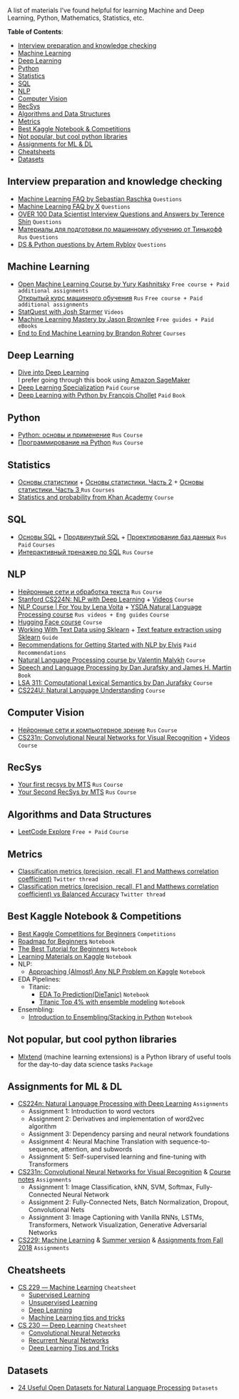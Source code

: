 A list of materials I've found helpful for learning Machine and Deep Learning, Python, Mathematics, Statistics, etc.

**Table of Contents**:
- [Interview preparation and knowledge checking](#interview-preparation-and-knowledge-checking)
- [Machine Learning](#machine-learning)
- [Deep Learning](#deep-learning)
- [Python](#python)
- [Statistics](#statistics)
- [SQL](#sql)
- [NLP](#nlp)
- [Computer Vision](#computer-vision)
- [RecSys](#recsys)
- [Algorithms and Data Structures](#algorithms-and-data-structures)
- [Metrics](#metrics)
- [Best Kaggle Notebook & Competitions](#best-kaggle-notebook--competitions)
- [Not popular, but cool python libraries](#not-popular-but-cool-python-libraries)
- [Assignments for ML & DL](#assignments-for-ml--dl)
- [Cheatsheets](#cheatsheets)
- [Datasets](#datasets)

## Interview preparation and knowledge checking
* [Machine Learning FAQ by Sebastian Raschka](https://sebastianraschka.com/faq/) `Questions`
* [Machine Learning FAQ by X](https://machinelearningfaq.com/) `Questions`
* [OVER 100 Data Scientist Interview Questions and Answers by Terence Shin](https://towardsdatascience.com/over-100-data-scientist-interview-questions-and-answers-c5a66186769a) `Questions`
* [Материалы для подготовки по машинному обучению от Тинькофф](https://www.tinkoff.ru/career/it/interview/ml/) `Rus` `Questions`
* [DS & Python questions by Artem Ryblov](https://github.com/Extremesarova/resources/blob/main/questions.md) `Questions`

## Machine Learning
* [Open Machine Learning Course by Yury Kashnitsky](https://mlcourse.ai/book/index.html) `Free course + Paid additional assignments`  
[Открытый курс машинного обучения](https://ods.ai/tracks/open-ml-course) `Rus` `Free course + Paid additional assignments`
* [StatQuest with Josh Starmer](https://www.youtube.com/c/joshstarmer/featured) `Videos`
* [Machine Learning Mastery by Jason Brownlee](https://machinelearningmastery.com/) `Free guides + Paid eBooks`
* [End to End Machine Learning by Brandon Rohrer](https://end-to-end-machine-learning.teachable.com/courses/) `Courses`

## Deep Learning
* [Dive into Deep Learning](https://d2l.ai/index.html)  
I prefer going through this book using [Amazon SageMaker](https://d2l.ai/chapter_appendix-tools-for-deep-learning/sagemaker.html)
* [Deep Learning Specialization](https://www.coursera.org/specializations/deep-learning) `Paid` `Course`
* [Deep Learning with Python by François Chollet](https://www.manning.com/books/deep-learning-with-python-second-edition) `Paid` `Book`

## Python
* [Python: основы и применение](https://stepik.org/course/512/info) `Rus` `Course`
* [Программирование на Python](https://stepik.org/course/67/info) `Rus` `Course`

## Statistics
* [Основы статистики](https://stepik.org/course/76/info) + [Основы статистики. Часть 2](https://stepik.org/course/524/info) + [Основы статистики. Часть 3
](https://stepik.org/course/2152/info) `Rus` `Courses`
* [Statistics and probability from Khan Academy](https://www.khanacademy.org/math/statistics-probability) `Course`

## SQL
* [Основы SQL](https://stepik.org/course/51562/info) + [Продвинутый SQL](https://stepik.org/course/55776/info) + [Проектирование баз данных](https://stepik.org/course/51675/info) `Rus` `Paid` `Courses`
* [Интерактивный тренажер по SQL](https://stepik.org/course/63054/info) `Rus` `Course`

## NLP
* [Нейронные сети и обработка текста](https://stepik.org/course/54098/info) `Rus` `Course`
* [Stanford CS224N: NLP with Deep Learning](https://web.stanford.edu/class/archive/cs/cs224n/cs224n.1214/) + [Videos](https://www.youtube.com/watch?v=8rXD5-xhemo&list=PLoROMvodv4rOhcuXMZkNm7j3fVwBBY42z&ab_channel=stanfordonline) `Course`
* [NLP Course | For You by Lena Voita](https://lena-voita.github.io/nlp_course.html) + [YSDA Natural Language Processing course](https://github.com/yandexdataschool/nlp_course) `Rus videos + Eng guides` `Course`
* [Hugging Face course](https://huggingface.co/course/chapter0) `Course`
* [Working With Text Data using Sklearn](https://scikit-learn.org/stable/tutorial/text_analytics/working_with_text_data.html#extracting-features-from-text-files) + [Text feature extraction using Sklearn](https://scikit-learn.org/stable/modules/feature_extraction.html#text-feature-extraction) `Guide`
* [Recommendations for Getting Started with NLP by Elvis](https://elvissaravia.substack.com/p/my-recommendations-for-getting-started) `Paid` `Recommendations`
* [Natural Language Processing course by Valentin Malykh](https://ods.ai/tracks/nlp-course) `Course`
* [Speech and Language Processing by Dan Jurafsky and James H. Martin](https://web.stanford.edu/~jurafsky/slp3/) `Book`
* [LSA 311: Computational Lexical Semantics by Dan Jurafsky](https://web.stanford.edu/~jurafsky/li15/) `Course`
* [CS224U: Natural Language Understanding](https://web.stanford.edu/class/cs224u/index.html) `Course`

## Computer Vision
* [Нейронные сети и компьютерное зрение](https://stepik.org/course/50352/syllabus) `Rus` `Course`
* [CS231n: Convolutional Neural Networks for Visual Recognition](https://cs231n.github.io/) + [Videos](https://www.youtube.com/watch?v=vT1JzLTH4G4&list=PL3FW7Lu3i5JvHM8ljYj-zLfQRF3EO8sYv&ab_channel=StanfordUniversitySchoolofEngineering) `Course`

## RecSys
* [Your first recsys by MTS](https://ods.ai/tracks/mts-recsys-df2020) `Rus` `Course`
* [Your Second RecSys by MTS](https://ods.ai/tracks/recsys-course2021) `Rus` `Course`

## Algorithms and Data Structures
* [LeetCode Explore](https://leetcode.com/explore/) `Free + Paid` `Course`

## Metrics
* [Classification metrics (precision, recall, F1 and Matthews correlation coefficient)](https://twitter.com/rasbt/status/1457018296847437824?t=NHXMPdhYFg9xF-WzqGQZYg&s=09) `Twitter thread`
* [Classification metrics (precision, recall, F1 and Matthews correlation coefficient) vs Balanced Accuracy](https://twitter.com/rasbt/status/1459577884100767753?t=hErn_d7Xvr_zq8eYokAx8w&s=09) `Twitter thread`

## Best Kaggle Notebook & Competitions
* [Best Kaggle Competitions for Beginners](https://www.kaggle.com/getting-started/78482) `Competitions`
* [Roadmap for Beginners](https://www.kaggle.com/getting-started/73164) `Notebook`
* [The Best Tutorial for Beginners](https://www.kaggle.com/getting-started/71679) `Notebook`
* [Learning Materials on Kaggle](https://www.kaggle.com/getting-started/39193) `Notebook`
* NLP:
  * [Approaching (Almost) Any NLP Problem on Kaggle](https://www.kaggle.com/abhishek/approaching-almost-any-nlp-problem-on-kaggle/notebook) `Notebook`
* EDA Pipelines:
  * Titanic:
    * [EDA To Prediction(DieTanic)](https://www.kaggle.com/ash316/eda-to-prediction-dietanic/notebook) `Notebook`
    * [Titanic Top 4% with ensemble modeling](https://www.kaggle.com/yassineghouzam/titanic-top-4-with-ensemble-modeling) `Notebook`
* Ensembling:
  * [Introduction to Ensembling/Stacking in Python](https://www.kaggle.com/arthurtok/introduction-to-ensembling-stacking-in-python#Second-Level-Predictions-from-the-First-level-Output) `Notebook`

## Not popular, but cool python libraries
* [Mlxtend](https://github.com/rasbt/mlxtend) (machine learning extensions) is a Python library of useful tools for the day-to-day data science tasks `Package`

## Assignments for ML & DL
* [CS224n: Natural Language Processing with Deep Learning](https://web.stanford.edu/class/archive/cs/cs224n/cs224n.1214/index.html#schedule) `Assignments`
  * Assignment 1: Introduction to word vectors
  * Assignment 2: Derivatives and implementation of word2vec algorithm
  * Assignment 3: Dependency parsing and neural network foundations
  * Assignment 4: Neural Machine Translation with sequence-to-sequence, attention, and subwords
  * Assignment 5: Self-supervised learning and fine-tuning with Transformers
* [CS231n: Convolutional Neural Networks for Visual Recognition](http://cs231n.stanford.edu/schedule.html) & [Course notes](https://cs231n.github.io/) `Assignments`
  * Assignment 1: Image Classification, kNN, SVM, Softmax, Fully-Connected Neural Network
  * Assignment 2: Fully-Connected Nets, Batch Normalization, Dropout, Convolutional Nets
  * Assignment 3: Image Captioning with Vanilla RNNs, LSTMs, Transformers, Network Visualization, Generative Adversarial Networks
* [CS229: Machine Learning](https://cs229.stanford.edu/syllabus.html) & [Summer version](https://cs229.stanford.edu/syllabus-summer2019.html) & [Assignments from Fall 2018](https://cs229.stanford.edu/syllabus-autumn2018.html) `Assignments`

## Cheatsheets
* [CS 229 ― Machine Learning](https://stanford.edu/~shervine/teaching/cs-229/) `Cheatsheet`
  * [Supervised Learning](https://stanford.edu/~shervine/teaching/cs-229/cheatsheet-supervised-learning) 
  * [Unsupervised Learning](https://stanford.edu/~shervine/teaching/cs-229/cheatsheet-unsupervised-learning)
  * [Deep Learning](https://stanford.edu/~shervine/teaching/cs-229/cheatsheet-deep-learning)
  * [Machine Learning tips and tricks](https://stanford.edu/~shervine/teaching/cs-229/cheatsheet-machine-learning-tips-and-tricks)
* [CS 230 ― Deep Learning](https://stanford.edu/~shervine/teaching/cs-230/) `Cheatsheet`
  * [Convolutional Neural Networks](https://stanford.edu/~shervine/teaching/cs-230/cheatsheet-convolutional-neural-networks)
  * [Recurrent Neural Networks](https://stanford.edu/~shervine/teaching/cs-230/cheatsheet-recurrent-neural-networks)
  * [Deep Learning Tips and Tricks](https://stanford.edu/~shervine/teaching/cs-230/cheatsheet-deep-learning-tips-and-tricks)

## Datasets
* [24 Useful Open Datasets for Natural Language Processing](https://odsc.medium.com/24-useful-open-datasets-for-natural-language-processing-4eea7f0c8b94) `Datasets`